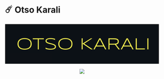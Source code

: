 # ☄️ Otso Karali

<p align="center">
  <img src="https://github.com/OtsoKarali/NameImage/blob/main/OtsoKarali2.png?raw=true" alt="Otso Karali" />
</p>


<p align="center">
  <!-- Typing SVG -->
  <a href="https://github.com/OtsoKarali/readme-typing-svg">
    <img src="https://readme-typing-svg.demolab.com/?lines=4yrs%2B%20Coding%20Experience;Aspiring%20Financial%20Quant%20Researcher;Passionate%20About%20Machine%20Learning&font=Fira%20Code&center=true&width=700&height=50&color=FFF700&vCenter=true&pause=1000&size=24" /></a>
</p>
